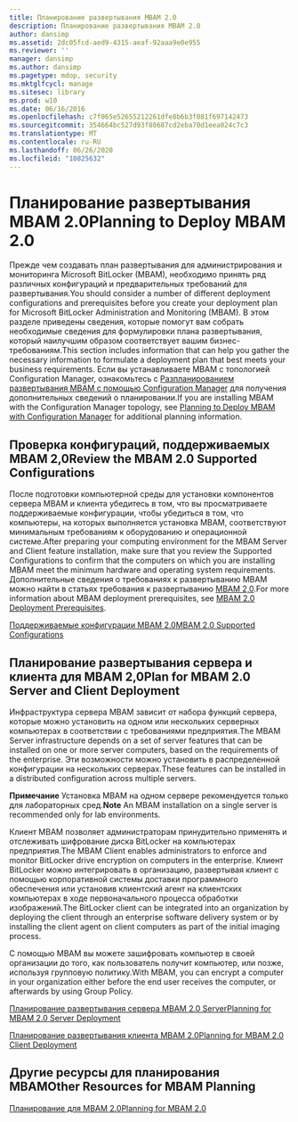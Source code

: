 ```yaml
---
title: Планирование развертывания MBAM 2.0
description: Планирование развертывания MBAM 2.0
author: dansimp
ms.assetid: 2dc05fcd-aed9-4315-aeaf-92aaa9e0e955
ms.reviewer: ''
manager: dansimp
ms.author: dansimp
ms.pagetype: mdop, security
ms.mktglfcycl: manage
ms.sitesec: library
ms.prod: w10
ms.date: 06/16/2016
ms.openlocfilehash: c7f065e52655212261dfe8b6b3f081f697142473
ms.sourcegitcommit: 354664bc527d93f80687cd2eba70d1eea024c7c3
ms.translationtype: MT
ms.contentlocale: ru-RU
ms.lasthandoff: 06/26/2020
ms.locfileid: "10825632"
---
```

# <span data-ttu-id="83835-103">Планирование развертывания MBAM 2.0</span><span class="sxs-lookup"><span data-stu-id="83835-103">Planning to Deploy MBAM 2.0</span></span>


<span data-ttu-id="83835-104">Прежде чем создавать план развертывания для администрирования и мониторинга Microsoft BitLocker (MBAM), необходимо принять ряд различных конфигураций и предварительных требований для развертывания.</span><span class="sxs-lookup"><span data-stu-id="83835-104">You should consider a number of different deployment configurations and prerequisites before you create your deployment plan for Microsoft BitLocker Administration and Monitoring (MBAM).</span></span> <span data-ttu-id="83835-105">В этом разделе приведены сведения, которые помогут вам собрать необходимые сведения для формулировки плана развертывания, который наилучшим образом соответствует вашим бизнес-требованиям.</span><span class="sxs-lookup"><span data-stu-id="83835-105">This section includes information that can help you gather the necessary information to formulate a deployment plan that best meets your business requirements.</span></span> <span data-ttu-id="83835-106">Если вы устанавливаете MBAM с топологией Configuration Manager, ознакомьтесь с [Разпланированием развертывания MBAM с помощью Configuration Manager](planning-to-deploy-mbam-with-configuration-manager-2.md) для получения дополнительных сведений о планировании.</span><span class="sxs-lookup"><span data-stu-id="83835-106">If you are installing MBAM with the Configuration Manager topology, see [Planning to Deploy MBAM with Configuration Manager](planning-to-deploy-mbam-with-configuration-manager-2.md) for additional planning information.</span></span>

## <span data-ttu-id="83835-107">Проверка конфигураций, поддерживаемых MBAM 2,0</span><span class="sxs-lookup"><span data-stu-id="83835-107">Review the MBAM 2.0 Supported Configurations</span></span>


<span data-ttu-id="83835-108">После подготовки компьютерной среды для установки компонентов сервера MBAM и клиента убедитесь в том, что вы просматриваете поддерживаемые конфигурации, чтобы убедиться в том, что компьютеры, на которых выполняется установка MBAM, соответствуют минимальным требованиям к оборудованию и операционной системе.</span><span class="sxs-lookup"><span data-stu-id="83835-108">After preparing your computing environment for the MBAM Server and Client feature installation, make sure that you review the Supported Configurations to confirm that the computers on which you are installing MBAM meet the minimum hardware and operating system requirements.</span></span> <span data-ttu-id="83835-109">Дополнительные сведения о требованиях к развертыванию MBAM можно найти в статьях требования к развертыванию [MBAM 2,0](mbam-20-deployment-prerequisites-mbam-2.md).</span><span class="sxs-lookup"><span data-stu-id="83835-109">For more information about MBAM deployment prerequisites, see [MBAM 2.0 Deployment Prerequisites](mbam-20-deployment-prerequisites-mbam-2.md).</span></span>

[<span data-ttu-id="83835-110">Поддерживаемые конфигурации MBAM 2.0</span><span class="sxs-lookup"><span data-stu-id="83835-110">MBAM 2.0 Supported Configurations</span></span>](mbam-20-supported-configurations-mbam-2.md)

## <span data-ttu-id="83835-111">Планирование развертывания сервера и клиента для MBAM 2,0</span><span class="sxs-lookup"><span data-stu-id="83835-111">Plan for MBAM 2.0 Server and Client Deployment</span></span>


<span data-ttu-id="83835-112">Инфраструктура сервера MBAM зависит от набора функций сервера, которые можно установить на одном или нескольких серверных компьютерах в соответствии с требованиями предприятия.</span><span class="sxs-lookup"><span data-stu-id="83835-112">The MBAM Server infrastructure depends on a set of server features that can be installed on one or more server computers, based on the requirements of the enterprise.</span></span> <span data-ttu-id="83835-113">Эти возможности можно установить в распределенной конфигурации на нескольких серверах.</span><span class="sxs-lookup"><span data-stu-id="83835-113">These features can be installed in a distributed configuration across multiple servers.</span></span>

<span data-ttu-id="83835-114">**Примечание**  Установка MBAM на одном сервере рекомендуется только для лабораторных сред.</span><span class="sxs-lookup"><span data-stu-id="83835-114">**Note** An MBAM installation on a single server is recommended only for lab environments.</span></span>

 

<span data-ttu-id="83835-115">Клиент MBAM позволяет администраторам принудительно применять и отслеживать шифрование диска BitLocker на компьютерах предприятия.</span><span class="sxs-lookup"><span data-stu-id="83835-115">The MBAM Client enables administrators to enforce and monitor BitLocker drive encryption on computers in the enterprise.</span></span> <span data-ttu-id="83835-116">Клиент BitLocker можно интегрировать в организацию, развертывая клиент с помощью корпоративной системы доставки программного обеспечения или установив клиентский агент на клиентских компьютерах в ходе первоначального процесса обработки изображений.</span><span class="sxs-lookup"><span data-stu-id="83835-116">The BitLocker client can be integrated into an organization by deploying the client through an enterprise software delivery system or by installing the client agent on client computers as part of the initial imaging process.</span></span>

<span data-ttu-id="83835-117">С помощью MBAM вы можете зашифровать компьютер в своей организации до того, как пользователь получит компьютер, или позже, используя групповую политику.</span><span class="sxs-lookup"><span data-stu-id="83835-117">With MBAM, you can encrypt a computer in your organization either before the end user receives the computer, or afterwards by using Group Policy.</span></span>

[<span data-ttu-id="83835-118">Планирование развертывания сервера MBAM 2.0 Server</span><span class="sxs-lookup"><span data-stu-id="83835-118">Planning for MBAM 2.0 Server Deployment</span></span>](planning-for-mbam-20-server-deployment-mbam-2.md)

[<span data-ttu-id="83835-119">Планирование развертывания клиента MBAM 2.0</span><span class="sxs-lookup"><span data-stu-id="83835-119">Planning for MBAM 2.0 Client Deployment</span></span>](planning-for-mbam-20-client-deployment-mbam-2.md)

## <a href="" id="other-resources-for-mbam-planning-"></a><span data-ttu-id="83835-120">Другие ресурсы для планирования MBAM</span><span class="sxs-lookup"><span data-stu-id="83835-120">Other Resources for MBAM Planning</span></span>


[<span data-ttu-id="83835-121">Планирование для MBAM 2.0</span><span class="sxs-lookup"><span data-stu-id="83835-121">Planning for MBAM 2.0</span></span>](planning-for-mbam-20-mbam-2.md)

 

 





